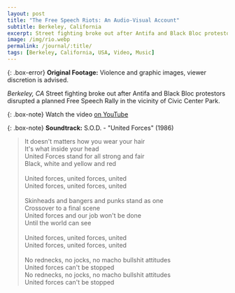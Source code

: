 ```yaml
---
layout: post
title: "The Free Speech Riots: An Audio-Visual Account"
subtitle: Berkeley, California
excerpt: Street fighting broke out after Antifa and Black Bloc protestors disrupted a planned Free Speech Rally at Berkeley's Civic Center Park ...
image: /img/rio.webp
permalink: /journal/:title/
tags: [Berkeley, California, USA, Video, Music]
---
```


{: .box-error}
<b>Original Footage:</b> Violence and graphic images, viewer discretion is advised.

<em>Berkeley, CA</em> Street fighting broke out after Antifa and Black Bloc protestors disrupted a planned Free Speech Rally in the vicinity of Civic Center Park.

{: .box-note}
Watch the video <a href="https://youtu.be/3cSBrE1ETDg">on YouTube<i class="fab fa-youtube" role="presentation"></i></a>

{: .box-note}
<b>Soundtrack:</b> S.O.D. - "United Forces" (1986)

> It doesn't matters how you wear your hair<br>
It's what inside your head<br>
United Forces stand for all strong and fair<br>
Black, white and yellow and red<br><br>
United forces, united forces, united<br>
United forces, united forces, united<br><br>
Skinheads and bangers and punks stand as one<br>
Crossover to a final scene<br>
United forces and our job won't be done<br>
Until the world can see<br><br>
United forces, united forces, united<br>
United forces, united forces, united<br><br>
No rednecks, no jocks, no macho bullshit attitudes<br>
United forces can't be stopped<br>
No rednecks, no jocks, no macho bullshit attitudes<br>
United forces can't be stopped
